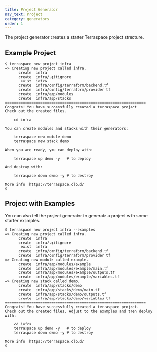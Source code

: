 ```yaml
---
title: Project Generator
nav_text: Project
category: generators
order: 1
---
```


The project generator creates a starter Terraspace project structure.

## Example Project

    $ terraspace new project infra
    => Creating new project called infra.
          create  infra
          create  infra/.gitignore
           exist  infra
          create  infra/config/terraform/backend.tf
          create  infra/config/terraform/provider.tf
          create  infra/app/modules
          create  infra/app/stacks
    ================================================================
    Congrats! You have successfully created a terraspace project.
    Check out the created files.

        cd infra

    You can create modules and stacks with their generators:

        terraspace new module demo
        terraspace new stack demo

    When you are ready, you can deploy with:

        terraspace up demo -y   # to deploy

    And destroy with:

        terraspace down demo -y # to destroy

    More info: https://terraspace.cloud/
    $

## Project with Examples

You can also tell the project generator to generate a project with some starter examples.

    $ terraspace new project infra --examples
    => Creating new project called infra.
          create  infra
          create  infra/.gitignore
           exist  infra
          create  infra/config/terraform/backend.tf
          create  infra/config/terraform/provider.tf
    => Creating new module called example.
          create  infra/app/modules/example
          create  infra/app/modules/example/main.tf
          create  infra/app/modules/example/outputs.tf
          create  infra/app/modules/example/variables.tf
    => Creating new stack called demo.
          create  infra/app/stacks/demo
          create  infra/app/stacks/demo/main.tf
          create  infra/app/stacks/demo/outputs.tf
          create  infra/app/stacks/demo/variables.tf
    ================================================================
    Congrats! You have successfully created a terraspace project.
    Check out the created files. Adjust to the examples and then deploy with:

        cd infra
        terraspace up demo -y   # to deploy
        terraspace down demo -y # to destroy

    More info: https://terraspace.cloud/
    $